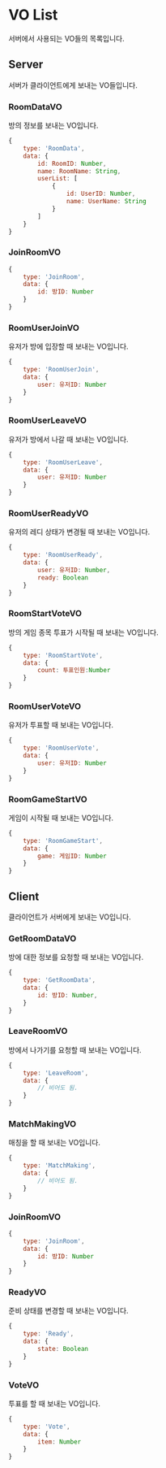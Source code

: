 # VO List

서버에서 사용되는 VO들의 목록입니다.

## Server

서버가 클라이언트에게 보내는 VO들입니다.

### RoomDataVO

방의 정보를 보내는 VO입니다.

```js
{
    type: 'RoomData',
    data: {
        id: RoomID: Number,
        name: RoomName: String,
        userList: [
            {
                id: UserID: Number,
                name: UserName: String
            }
        ]
    }
}
```

### JoinRoomVO

```js
{
    type: 'JoinRoom',
    data: {
        id: 방ID: Number
    }
}
```

### RoomUserJoinVO

유저가 방에 입장할 때 보내는 VO입니다.

```js
{
    type: 'RoomUserJoin',
    data: {
        user: 유저ID: Number
    }
}
```

### RoomUserLeaveVO

유저가 방에서 나갈 때 보내는 VO입니다.

```js
{
    type: 'RoomUserLeave',
    data: {
        user: 유저ID: Number
    }
}
```

### RoomUserReadyVO

유저의 레디 상태가 변경될 때 보내는 VO입니다.

```js
{
    type: 'RoomUserReady',
    data: {
        user: 유저ID: Number,
        ready: Boolean
    }
}
```

### RoomStartVoteVO

방의 게임 종목 투표가 시작될 때 보내는 VO입니다.

```js
{
    type: 'RoomStartVote',
    data: {
        count: 투표인원:Number
    }
}
```

### RoomUserVoteVO

유저가 투표할 때 보내는 VO입니다.

```js
{
    type: 'RoomUserVote',
    data: {
        user: 유저ID: Number
    }
}
```

### RoomGameStartVO

게임이 시작될 때 보내는 VO입니다.

```js
{
    type: 'RoomGameStart',
    data: {
        game: 게임ID: Number
    }
}
```

## Client

클라이언트가 서버에게 보내는 VO입니다.

### GetRoomDataVO

방에 대한 정보를 요청할 때 보내는 VO입니다.

```js
{
    type: 'GetRoomData',
    data: {
        id: 방ID: Number,
    }
}
```

### LeaveRoomVO

방에서 나가기를 요청할 때 보내는 VO입니다.

```js
{
    type: 'LeaveRoom',
    data: {
        // 비어도 됨.
    }
}
```

### MatchMakingVO

매칭을 할 때 보내는 VO입니다.

```js
{
    type: 'MatchMaking',
    data: {
        // 비어도 됨.
    }
}
```

### JoinRoomVO

```js
{
    type: 'JoinRoom',
    data: {
        id: 방ID: Number
    }
}
```

### ReadyVO

준비 상태를 변경할 때 보내는 VO입니다.

```js
{
    type: 'Ready',
    data: {
        state: Boolean
    }
}
```

### VoteVO

투표를 할 때 보내는 VO입니다.

```js
{
    type: 'Vote',
    data: {
        item: Number
    }
}
```
